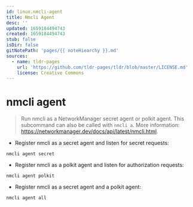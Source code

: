 ```yaml
---
id: linux.nmcli-agent
title: Nmcli Agent
desc: ''
updated: 1659184494743
created: 1659184494743
stub: false
isDir: false
gitNotePath: 'pages/{{ noteHiearchy }}.md'
sources:
  - name: tldr-pages
    url: 'https://github.com/tldr-pages/tldr/blob/master/LICENSE.md'
    license: Creative Commons
---
```

# nmcli agent

> Run nmcli as a NetworkManager secret agent or polkit agent.
> This subcommand can also be called with `nmcli a`.
> More information: <https://networkmanager.dev/docs/api/latest/nmcli.html>.

- Register nmcli as a secret agent and listen for secret requests:

`nmcli agent secret`

- Register nmcli as a polkit agent and listen for authorization requests:

`nmcli agent polkit`

- Register nmcli as a secret agent and a polkit agent:

`nmcli agent all`

